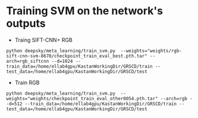 # Training SVM on the network's outputs


- Traing SIFT-CNN+ RGB

```
python deepsky/meta_learning/train_svm.py  --weights="weights/rgb-sift-cnn-svm-8670/checkpoint_train_eval_best.pth.tar" --arch=rgb_siftcnn --d=1024 --train_data=/home/ellab4gpu/KastanWorkingDir/GRSCD/train --test_data=/home/ellab4gpu/KastanWorkingDir/GRSCD/test
```

- Train RGB

```
python deepsky/meta_learning/train_svm.py  --weights="weights/checkpoint_train_eval_other0054.pth.tar" --arch=rgb --d=512 --train_data=/home/ellab4gpu/KastanWorkingDir/GRSCD/train --test_data=/home/ellab4gpu/KastanWorkingDir/GRSCD/test
```